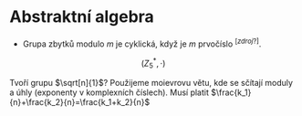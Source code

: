# Abstraktní algebra

- Grupa zbytků modulo $m$ je cyklická, když je $m$ prvočíslo $^{[zdroj?]}$.

$$
(Z_5^*, \cdot)
$$

Tvoří grupu $\sqrt[n]{1}$? Použijeme moievrovu větu, kde se sčítají moduly a úhly (exponenty v komplexních číslech). Musí platit $\frac{k_1}{n}+\frac{k_2}{n}=\frac{k_1+k_2}{n}$